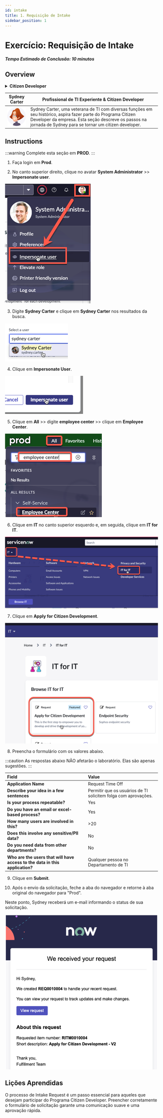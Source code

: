 ```yaml
---
id: intake
title: 1. Requisição de Intake 
sidebar_position: 1
---
```

# Exercício: Requisição de Intake 

##### Tempo Estimado de Conclusão: 10 minutos

## Overview

<details>
  <summary><strong>Citizen Developer</strong></summary>
  Alguém que, apesar de não ter treinamento formal em codificação, se envolve na criação de aplicações e ferramentas de software para resolver problemas de negócios específicos ou aprimorar fluxos de trabalho. Um citizen developer utiliza plataformas low-code e no-code para traduzir seu conhecimento de domínio em soluções práticas.
  <br/>
  <br/>
  No ServiceNow, isso pode ser qualquer usuário desenvolvendo em Dev sem o papel de 'admin'.
</details>

| Sydney Carter | Profissional de TI Experiente & Citizen Developer 
|--|--|
| ![](/img/lab-aemc/2023-08-30-15-40-26.png) | Sydney Carter, uma veterana de TI com diversas funções em seu histórico, aspira fazer parte do Programa Citizen Developer da empresa. Esta seção descreve os passos na jornada de Sydney para se tornar um citizen developer.

## Instructions

:::warning
Complete esta seção em **PROD**.
:::

1. Faça login em **Prod**.


2. No canto superior direito, clique no avatar **System Administrator** >> **Impersonate user**.
 
![relative](/img/lab-aemc/2023-03-14-12-31-53.png)

3. Digite **Sydney Carter** e clique em **Sydney Carter** nos resultados da busca.
 
![relative](/img/lab-aemc/2023-03-14-12-34-01.png)

4. Clique em **Impersonate User**. 
 
![relative](/img/lab-aemc/2023-03-14-12-34-24.png)

5. Clique em **All** >> digite **employee center** >> clique em **Employee Center**.
 
![relative](/img/lab-aemc/2023-07-05-10-07-57.png)

6. Clique em **IT** no canto superior esquerdo e, em seguida, clique em **IT for IT**.
 
![relative](/img/lab-aemc/2023-08-01-11-19-23.png)

7. Clique em **Apply for Citizen Development**.
 
![relative](/img/lab-aemc/2023-08-01-11-22-12.png)

8. Preencha o formulário com os valores abaixo.

:::caution
As respostas abaixo NÃO afetarão o laboratório. Elas são apenas sugestões.
:::

| Field | Value 
|:---|:---
| **Application Name** | Request Time Off 
| **Describe your idea in a few sentences** | Permitir que os usuários de TI solicitem folga com aprovações.
| **Is your process repeatable?** | Yes
| **Do you have an email or excel-based process?** | Yes
| **How many users are involved in this?** | >20
| **Does this involve any sensitive/PII data?** | No
| **Do you need data from other departments?** | No
| **Who are the users that will have access to the data in this application?** | Qualquer pessoa no Departamento de TI

9. Clique em **Submit**.


10. Após o envio da solicitação, feche a aba do navegador e retorne à aba original do navegador para "Prod". 

Neste ponto, Sydney receberá um e-mail informando o status de sua solicitação. 

![relative](/img/lab-aemc/2023-07-05-15-59-36.png)

## Lições Aprendidas

O processo de Intake Request é um passo essencial para aqueles que desejam participar do Programa Citizen Developer. Preencher corretamente o formulário de solicitação garante uma comunicação suave e uma aprovação rápida.
